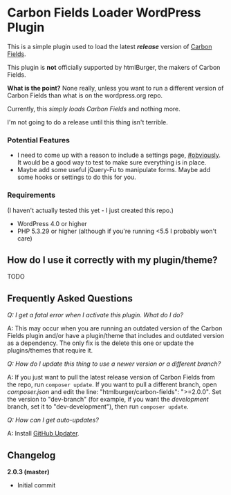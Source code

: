 # Carbon Fields Loader WordPress Plugin

This is a simple plugin used to load the latest **_release_** version of [Carbon Fields](http://carbonfields.net/).

This plugin is **not** officially supported by htmlBurger, the makers of Carbon Fields.

**What is the point?** None really, unless you want to run a different version of Carbon Fields than what is on the wordpress.org repo.

Currently, this *simply loads Carbon Fields* and nothing more.

I'm not going to do a release until this thing isn't terrible.

### Potential Features

* I need to come up with a reason to include a settings page, [#obviously](https://twitter.com/hashtag/obviously). It would be a good way to test to make sure everything is in place.
* Maybe add some useful jQuery-Fu to manipulate forms. Maybe add some hooks or settings to do this for you.

### Requirements

(I haven't actually tested this yet - I just created this repo.)

* WordPress 4.0 or higher
* PHP 5.3.29 or higher (although if you're running <5.5 I probably won't care)

## How do I use it correctly with my plugin/theme?

TODO

## Frequently Asked Questions

*Q: I get a fatal error when I activate this plugin. What do I do?*

A: This may occur when you are running an outdated version of the Carbon Fields plugin and/or have a plugin/theme that includes and outdated version as a dependency. The only fix is the delete this one or update the plugins/themes that require it.

*Q: How do I update this thing to use a newer version or a different branch?*

A: If you just want to pull the latest release version of Carbon Fields from the repo, run `composer update`. If you want to pull a different branch, open *composer.json* and edit the line: "htmlburger/carbon-fields": ">=2.0.0". Set the version to "dev-branch" (for example, if you want the *development* branch, set it to "dev-development"), then run `composer update`.

*Q: How can I get auto-updates?*

A: Install [GitHub Updater](https://github.com/afragen/github-updater).

## Changelog

**2.0.3 (master)**
* Initial commit
